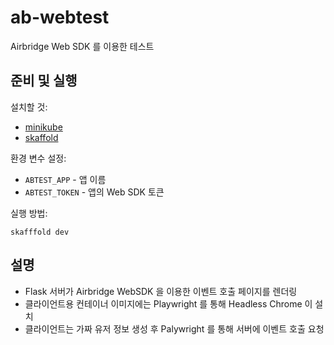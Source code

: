 # ab-webtest
Airbridge Web SDK 를 이용한 테스트 

## 준비 및 실행

설치할 것: 
- [minikube](https://minikube.sigs.k8s.io/docs/start/)
- [skaffold](https://skaffold.dev/)

환경 변수 설정:
- `ABTEST_APP` - 앱 이름
- `ABTEST_TOKEN` - 앱의 Web SDK 토큰

실행 방법:

```
skafffold dev
```

## 설명

- Flask 서버가 Airbridge WebSDK 을 이용한 이벤트 호출 페이지를 렌더링 
- 클라이언트용 컨테이너 이미지에는 Playwright 를 통해 Headless Chrome 이 설치
- 클라이언트는 가짜 유저 정보 생성 후 Palywright 를 통해 서버에 이벤트 호출 요청 

